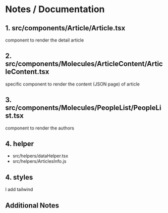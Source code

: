 # Notes / Documentation

## 1. src/components/Article/Article.tsx
component to render the detail article

## 2. src/components/Molecules/ArticleContent/ArticleContent.tsx
specific component to render the content (JSON page) of article

## 3. src/components/Molecules/PeopleList/PeopleList.tsx
component to render the authors

## 4. helper
- src/helpers/dataHelper.tsx
- src/helpers/ArticlesInfo.js

## 4. styles
I add tailwind

## Additional Notes
